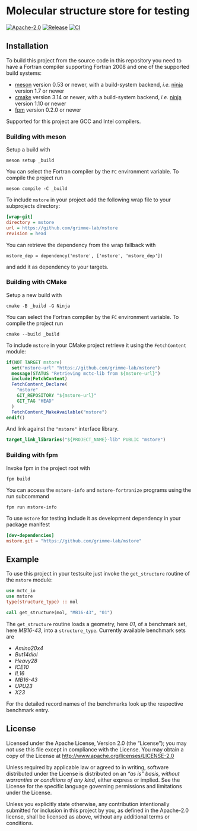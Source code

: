 # Molecular structure store for testing

[![Apache-2.0](https://img.shields.io/github/license/grimme-lab/mstore)](LICENSE)
[![Release](https://img.shields.io/github/v/release/grimme-lab/mstore)](https://github.com/grimme-lab/mstore/releases/latest)
[![CI](https://github.com/grimme-lab/mstore/workflows/CI/badge.svg)](https://github.com/grimme-lab/mstore/actions)


## Installation

To build this project from the source code in this repository you need to have
a Fortran compiler supporting Fortran 2008 and one of the supported build systems:
- [meson](https://mesonbuild.com) version 0.53 or newer, with
  a build-system backend, *i.e.* [ninja](https://ninja-build.org) version 1.7 or newer
- [cmake](https://cmake.org) version 3.14 or newer, with
  a build-system backend, *i.e.* [ninja](https://ninja-build.org) version 1.10 or newer
- [fpm](https://github.com/fortran-lang/fpm) version 0.2.0 or newer

Supported for this project are GCC and Intel compilers.


### Building with meson

Setup a build with

```
meson setup _build
```

You can select the Fortran compiler by the `FC` environment variable.
To compile the project run

```
meson compile -C _build
```

To include ``mstore`` in your project add the following wrap file to your subprojects directory:

```ini
[wrap-git]
directory = mstore
url = https://github.com/grimme-lab/mstore
revision = head
```

You can retrieve the dependency from the wrap fallback with

```meson
mstore_dep = dependency('mstore', ['mstore', 'mstore_dep'])
```

and add it as dependency to your targets.


### Building with CMake

Setup a new build with

```
cmake -B _build -G Ninja
```

You can select the Fortran compiler by the `FC` environment variable.
To compile the project run

```
cmake --build _build
```

To include ``mstore`` in your CMake project retrieve it using the ``FetchContent`` module:

```cmake
if(NOT TARGET mstore)
  set("mstore-url" "https://github.com/grimme-lab/mstore")
  message(STATUS "Retrieving mctc-lib from ${mstore-url}")
  include(FetchContent)
  FetchContent_Declare(
    "mstore"
    GIT_REPOSITORY "${mstore-url}"
    GIT_TAG "HEAD"
  )
  FetchContent_MakeAvailable("mstore")
endif()
```

And link against the ``"mstore"`` interface library.

```cmake
target_link_libraries("${PROJECT_NAME}-lib" PUBLIC "mstore")
```


### Building with fpm

Invoke fpm in the project root with

```
fpm build
```

You can access the ``mstore-info`` and ``mstore-fortranize`` programs using the run subcommand

```
fpm run mstore-info
```

To use ``mstore`` for testing include it as development dependency in your package manifest

```toml
[dev-dependencies]
mstore.git = "https://github.com/grimme-lab/mstore"
```


## Example

To use this project in your testsuite just invoke the ``get_structure`` routine of the ``mstore`` module:

```f90
use mctc_io
use mstore
type(structure_type) :: mol

call get_structure(mol, "MB16-43", "01")
```

The ``get_structure`` routine loads a geometry, here *01*, of a  benchmark set, here *MB16-43*, into a ``structure_type``.
Currently available benchmark sets are

- *Amino20x4*
- *But14diol*
- *Heavy28*
- *ICE10*
- *IL16*
- *MB16-43*
- *UPU23*
- *X23*

For the detailed record names of the benchmarks look up the respective benchmark entry.


## License

Licensed under the Apache License, Version 2.0 (the “License”);
you may not use this file except in compliance with the License.
You may obtain a copy of the License at
http://www.apache.org/licenses/LICENSE-2.0

Unless required by applicable law or agreed to in writing, software
distributed under the License is distributed on an *“as is” basis*,
*without warranties or conditions of any kind*, either express or implied.
See the License for the specific language governing permissions and
limitations under the License.

Unless you explicitly state otherwise, any contribution intentionally
submitted for inclusion in this project by you, as defined in the
Apache-2.0 license, shall be licensed as above, without any additional
terms or conditions.
